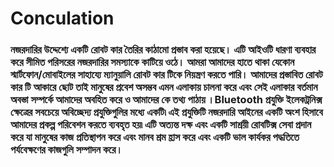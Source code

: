 # Conculation

### নজরদারির উদ্দেশ্যে একটি রোবট কার তৈরির কাঠামো প্রস্তাব করা হয়েছে। এটি আইওটি ধারণা ব্যবহার করে সীমিত পরিসরের নজরদারির সমস্যাকে কাটিয়ে ওঠে। আমরা আমাদের হাতে থাকা যেকোন স্মার্টফোন/মোবাইলের সাহায্যে ম্যানুয়ালি রোবট কার টিকে নিয়ন্ত্রণ করতে পারি। আমাদের প্রস্তাবিত রোবট কার টি আকারে ছোট তাই মানুষের প্রবেশ অসম্ভব এমন এলাকায় চালনা করে এবং সেই এলাকার বর্তমান অবস্তা সম্পর্কে আমাদের অবহিত করে ও আমাদের কে তথ্য পাঠায় ।Bluetooth প্রযুক্তি ইলেকট্রনিক্স ক্ষেত্রের সবচেয়ে অবিচ্ছেদ্য প্রযুক্তিগুলির মধ্যে একটি৷ এই প্রযুক্তিটি নজরদারি আইনের একটি অংশ হিসাবে আমাদের প্রকল্প পরিবেশন করতে ব্যবহৃত হয়৷ এটি অত্যন্ত দক্ষ এবং একটি সাশ্রয়ী রোবটিক্স সেবা প্রদান করে যা মানুষের কাজ প্রতিস্থাপন করে এবং মানব শ্রম হ্রাস করে এবং একটি ভাল কার্যকর পদ্ধতিতে পর্যবেক্ষণের কাজগুলি সম্পাদন করে।








